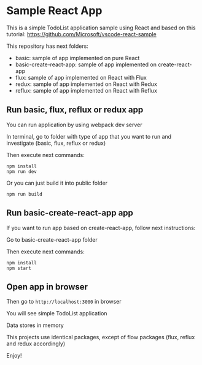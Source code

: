 # Sample React App
This is a simple TodoList application sample using React and based on this tutorial:
https://github.com/Microsoft/vscode-react-sample

This repository has next folders:
- basic:
    sample of app implemented on pure React
- basic-create-react-app:
    sample of app implemented on create-react-app
- flux: 
    sample of app implemented on React with Flux
- redux:
    sample of app implemented on React with Redux
- reflux:
    sample of app implemented on React with Reflux

## Run basic, flux, reflux or redux app

You can run application by using webpack dev server

In terminal, go to folder with type of app that you want to run and investigate
(basic, flux, reflux or redux)

Then execute next commands:

```console
npm install
npm run dev
```

Or you can just build it into public folder
```console
npm run build
```

## Run basic-create-react-app app
If you want to run app based on create-react-app, follow next instructions:

Go to basic-create-react-app folder

Then execute next commands:

```console
npm install
npm start
```

## Open app in browser

Then go to `http://localhost:3000` in browser

You will see simple TodoList application

Data stores in memory

This projects use identical packages, except of flow packages (flux, reflux and redux accordingly)

Enjoy!